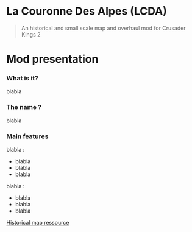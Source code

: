 # La Couronne Des Alpes (LCDA)

> An historical and small scale map and overhaul mod for Crusader Kings 2 

# Mod presentation

### What is it?

blabla

### The name ?

blabla

### Main features

blabla :
- blabla
- blabla
- blabla

blabla :
- blabla
- blabla
- blabla

[Historical map ressource](https://www.google.com/maps/d/viewer?mid=1MFoA8nTCr9d9S3OL0Udm1OYTdEI&ll=46.11560966556694%2C6.786117549999972&z=9) 

